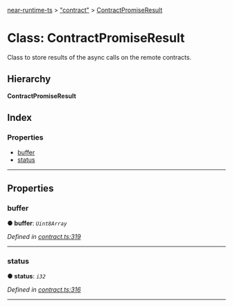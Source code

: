 [near-runtime-ts](../README.md) > ["contract"](../modules/_contract_.md) > [ContractPromiseResult](../classes/_contract_.contractpromiseresult.md)

# Class: ContractPromiseResult

Class to store results of the async calls on the remote contracts.

## Hierarchy

**ContractPromiseResult**

## Index

### Properties

* [buffer](_contract_.contractpromiseresult.md#buffer)
* [status](_contract_.contractpromiseresult.md#status)

---

## Properties

<a id="buffer"></a>

###  buffer

**● buffer**: *`Uint8Array`*

*Defined in [contract.ts:319](https://github.com/nearprotocol/near-runtime-ts/blob/4babdd3/assembly/contract.ts#L319)*

___
<a id="status"></a>

###  status

**● status**: *`i32`*

*Defined in [contract.ts:316](https://github.com/nearprotocol/near-runtime-ts/blob/4babdd3/assembly/contract.ts#L316)*

___

